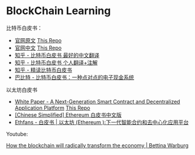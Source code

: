 # BlockChain Learning 

比特币白皮书：

- [官网原文](https://bitcoin.org/bitcoin.pdf) [This Repo](/paper/bitcoin.pdf)
- [官网中文](https://bitcoin.org/files/bitcoin-paper/bitcoin_zh_cn.pdf) [This Repo](/paper/bitcoin_zh_cn.pdf)
- [知乎 - 比特币白皮书 最好的中文翻译](https://zhuanlan.zhihu.com/p/28614698)
- [知乎 - 比特币白皮书 个人翻译+注解](https://zhuanlan.zhihu.com/p/25039679)
- [知乎 - 精读比特币白皮书](https://zhuanlan.zhihu.com/p/28786301)
- [巴比特 - 比特币白皮书：一种点对点的电子现金系统](https://www.8btc.com/wiki/bitcoin-a-peer-to-peer-electronic-cash-system)

以太坊白皮书

- [White Paper - A Next-Generation Smart Contract and Decentralized Application Platform](https://github.com/ethereum/wiki/wiki/White-Paper) [This Repo](/paper/Ethereum-White-Paper-A-next-generation-smart-contract-and-decentralized-application-platform.pdf)
- [[Chinese Simplified] Ethereum 白皮书中文版](https://github.com/ethereum/wiki/wiki/%5BChinese-Simplified%5D-Ethereum-%E7%99%BD%E7%9A%AE%E4%B9%A6%E4%B8%AD%E6%96%87%E7%89%88)
- [Ethfans - 白皮书 | 以太坊 (Ethereum ):下一代智能合约和去中心化应用平台](https://ethfans.org/posts/ethereum-whitepaper)

Youtube:

[How the blockchain will radically transform the economy | Bettina Warburg](https://www.youtube.com/watch?v=RplnSVTzvnU)